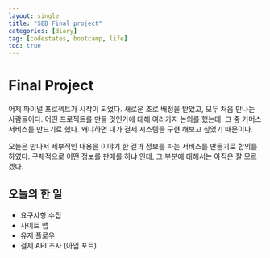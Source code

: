 ```yaml
---
layout: single
title: "SEB Final project"
categories: [diary]
tag: [codestates, bootcamp, life]
toc: true
---
```


# Final Project

어제 파이널 프로젝트가 시작이 되었다. 새로운 조로 배정을 받았고, 모두 처음 만나는 사람들이다. 어떤 프로젝트를 만들 것인가에 대해 여러가지 논의를 했는데, 그 중 커머스 서비스를 만드기로 했다. 왜냐하면 내가 결제 시스템을 구현 해보고 싶었기 때문이다.

오늘은 만나서 세부적인 내용을 이야기 한 결과 정보를 파는 서비스를 만들기로 합의를 하였다. 구체적으로 어떤 정보를 판매를 하냐 인데, 그 부분에 대해서는 아직은 잘 모르겠다.

## 오늘의 한 일

- 요구사항 수집
- 사이트 맵
- 유저 플로우
- 결제 API 조사 (아임 포트)
